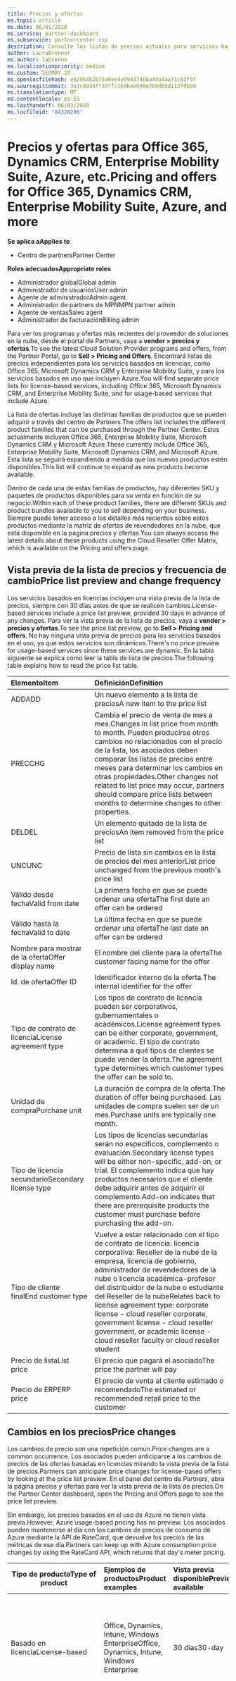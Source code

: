 ```yaml
---
title: Precios y ofertas
ms.topic: article
ms.date: 06/01/2020
ms.service: partner-dashboard
ms.subservice: partnercenter-csp
description: Consulte las listas de precios actuales para servicios basados en licencias como Office 365, Microsoft Dynamics CRM y Enterprise Mobility Suite, y servicios basados en uso como Azure.
author: LauraBrenner
ms.author: labrenne
ms.localizationpriority: medium
ms.custom: SEOMAY.20
ms.openlocfilehash: e92964b2b75a0ee4e9943740ba4da4aa71c82f9f
ms.sourcegitcommit: 3a1c0934ff337fc164bee690e7b9d69d113fdb99
ms.translationtype: MT
ms.contentlocale: es-ES
ms.lasthandoff: 06/03/2020
ms.locfileid: "84328296"
---
```

# <a name="pricing-and-offers-for-office-365-dynamics-crm-enterprise-mobility-suite-azure-and-more"></a><span data-ttu-id="6ac98-103">Precios y ofertas para Office 365, Dynamics CRM, Enterprise Mobility Suite, Azure, etc.</span><span class="sxs-lookup"><span data-stu-id="6ac98-103">Pricing and offers for Office 365, Dynamics CRM, Enterprise Mobility Suite, Azure, and more</span></span>

<span data-ttu-id="6ac98-104">**Se aplica a**</span><span class="sxs-lookup"><span data-stu-id="6ac98-104">**Applies to**</span></span>

- <span data-ttu-id="6ac98-105">Centro de partners</span><span class="sxs-lookup"><span data-stu-id="6ac98-105">Partner Center</span></span>

<span data-ttu-id="6ac98-106">**Roles adecuados**</span><span class="sxs-lookup"><span data-stu-id="6ac98-106">**Appropriate roles**</span></span>

- <span data-ttu-id="6ac98-107">Administrador global</span><span class="sxs-lookup"><span data-stu-id="6ac98-107">Global admin</span></span>
- <span data-ttu-id="6ac98-108">Administrador de usuarios</span><span class="sxs-lookup"><span data-stu-id="6ac98-108">User admin</span></span>
- <span data-ttu-id="6ac98-109">Agente de administrador</span><span class="sxs-lookup"><span data-stu-id="6ac98-109">Admin agent</span></span>
- <span data-ttu-id="6ac98-110">Administrador de partners de MPN</span><span class="sxs-lookup"><span data-stu-id="6ac98-110">MPN partner admin</span></span>
- <span data-ttu-id="6ac98-111">Agente de ventas</span><span class="sxs-lookup"><span data-stu-id="6ac98-111">Sales agent</span></span>
- <span data-ttu-id="6ac98-112">Administrador de facturación</span><span class="sxs-lookup"><span data-stu-id="6ac98-112">Billing admin</span></span>

<span data-ttu-id="6ac98-113">Para ver los programas y ofertas más recientes del proveedor de soluciones en la nube, desde el portal de Partners, vaya a **vender > precios y ofertas**.</span><span class="sxs-lookup"><span data-stu-id="6ac98-113">To see the latest Cloud Solution Provider programs and offers, from the Partner Portal, go to **Sell > Pricing and Offers**.</span></span> <span data-ttu-id="6ac98-114">Encontrará listas de precios independientes para los servicios basados en licencias, como Office 365, Microsoft Dynamics CRM y Enterprise Mobility Suite, y para los servicios basados en uso que incluyen Azure.</span><span class="sxs-lookup"><span data-stu-id="6ac98-114">You will find separate price lists for license-based services, including Office 365, Microsoft Dynamics CRM, and Enterprise Mobility Suite, and for usage-based services that include Azure.</span></span>

<span data-ttu-id="6ac98-115">La lista de ofertas incluye las distintas familias de productos que se pueden adquirir a través del centro de Partners.</span><span class="sxs-lookup"><span data-stu-id="6ac98-115">The offers list includes the different product families that can be purchased through the Partner Center.</span></span> <span data-ttu-id="6ac98-116">Estos actualmente incluyen Office 365, Enterprise Mobility Suite, Microsoft Dynamics CRM y Microsoft Azure.</span><span class="sxs-lookup"><span data-stu-id="6ac98-116">These currently include Office 365, Enterprise Mobility Suite, Microsoft Dynamics CRM, and Microsoft Azure.</span></span> <span data-ttu-id="6ac98-117">Esta lista se seguirá expandiendo a medida que los nuevos productos estén disponibles.</span><span class="sxs-lookup"><span data-stu-id="6ac98-117">This list will continue to expand as new products become available.</span></span>

<span data-ttu-id="6ac98-118">Dentro de cada una de estas familias de productos, hay diferentes SKU y paquetes de productos disponibles para su venta en función de su negocio.</span><span class="sxs-lookup"><span data-stu-id="6ac98-118">Within each of these product families, there are different SKUs and product bundles available to you to sell depending on your business.</span></span> <span data-ttu-id="6ac98-119">Siempre puede tener acceso a los detalles más recientes sobre estos productos mediante la matriz de ofertas de revendedores en la nube, que está disponible en la página precios y ofertas.</span><span class="sxs-lookup"><span data-stu-id="6ac98-119">You can always access the latest details about these products using the Cloud Reseller Offer Matrix, which is available on the Pricing and offers page.</span></span>

## <a name="price-list-preview-and-change-frequency"></a><span data-ttu-id="6ac98-120">Vista previa de la lista de precios y frecuencia de cambio</span><span class="sxs-lookup"><span data-stu-id="6ac98-120">Price list preview and change frequency</span></span> 

<span data-ttu-id="6ac98-121">Los servicios basados en licencias incluyen una vista previa de la lista de precios, siempre con 30 días antes de que se realicen cambios.</span><span class="sxs-lookup"><span data-stu-id="6ac98-121">License-based services include a price list preview, provided 30 days in advance of any changes.</span></span> <span data-ttu-id="6ac98-122">Para ver la vista previa de la lista de precios, vaya a **vender > precios y ofertas**.</span><span class="sxs-lookup"><span data-stu-id="6ac98-122">To see the price list preview, go to **Sell > Pricing and offers**.</span></span> <span data-ttu-id="6ac98-123">No hay ninguna vista previa de precios para los servicios basados en el uso, ya que estos servicios son dinámicos.</span><span class="sxs-lookup"><span data-stu-id="6ac98-123">There's no price preview for usage-based services since these services are dynamic.</span></span> <span data-ttu-id="6ac98-124">En la tabla siguiente se explica cómo leer la tabla de lista de precios.</span><span class="sxs-lookup"><span data-stu-id="6ac98-124">The following table explains how to read the price list table.</span></span>

|<span data-ttu-id="6ac98-125">**Elemento**</span><span class="sxs-lookup"><span data-stu-id="6ac98-125">**Item**</span></span>        |<span data-ttu-id="6ac98-126">**Definición**</span><span class="sxs-lookup"><span data-stu-id="6ac98-126">**Definition**</span></span>      |
|:-----------   |:-----------   |
|<span data-ttu-id="6ac98-127">ADD</span><span class="sxs-lookup"><span data-stu-id="6ac98-127">ADD</span></span>   |<span data-ttu-id="6ac98-128">Un nuevo elemento a la lista de precios</span><span class="sxs-lookup"><span data-stu-id="6ac98-128">A new item to the price list</span></span>|
|<span data-ttu-id="6ac98-129">PREC</span><span class="sxs-lookup"><span data-stu-id="6ac98-129">CHG</span></span>   |<span data-ttu-id="6ac98-130">Cambia el precio de venta de mes a mes.</span><span class="sxs-lookup"><span data-stu-id="6ac98-130">Changes in list price from month to month.</span></span> <span data-ttu-id="6ac98-131">Pueden producirse otros cambios no relacionados con el precio de la lista, los asociados deben comparar las listas de precios entre meses para determinar los cambios en otras propiedades.</span><span class="sxs-lookup"><span data-stu-id="6ac98-131">Other changes not related to list price may occur, partners should compare price lists between months to determine changes to other properties.</span></span>|
|<span data-ttu-id="6ac98-132">DEL</span><span class="sxs-lookup"><span data-stu-id="6ac98-132">DEL</span></span>   |<span data-ttu-id="6ac98-133">Un elemento quitado de la lista de precios</span><span class="sxs-lookup"><span data-stu-id="6ac98-133">An item removed from the price list</span></span>|
|<span data-ttu-id="6ac98-134">UNC</span><span class="sxs-lookup"><span data-stu-id="6ac98-134">UNC</span></span>   |<span data-ttu-id="6ac98-135">Precio de lista sin cambios en la lista de precios del mes anterior</span><span class="sxs-lookup"><span data-stu-id="6ac98-135">List price unchanged from the previous month's price list</span></span>  |
|<span data-ttu-id="6ac98-136">Válido desde fecha</span><span class="sxs-lookup"><span data-stu-id="6ac98-136">Valid from date</span></span>   |<span data-ttu-id="6ac98-137">La primera fecha en que se puede ordenar una oferta</span><span class="sxs-lookup"><span data-stu-id="6ac98-137">The first date an offer can be ordered</span></span>    |
|<span data-ttu-id="6ac98-138">Válido hasta la fecha</span><span class="sxs-lookup"><span data-stu-id="6ac98-138">Valid to date</span></span>   |<span data-ttu-id="6ac98-139">La última fecha en que se puede ordenar una oferta</span><span class="sxs-lookup"><span data-stu-id="6ac98-139">The last date an offer can be ordered</span></span>   |
|<span data-ttu-id="6ac98-140">Nombre para mostrar de la oferta</span><span class="sxs-lookup"><span data-stu-id="6ac98-140">Offer display name</span></span>   |<span data-ttu-id="6ac98-141">El nombre del cliente para la oferta</span><span class="sxs-lookup"><span data-stu-id="6ac98-141">The customer facing name for the offer</span></span>   |
|<span data-ttu-id="6ac98-142">Id. de oferta</span><span class="sxs-lookup"><span data-stu-id="6ac98-142">Offer ID</span></span>   |<span data-ttu-id="6ac98-143">Identificador interno de la oferta.</span><span class="sxs-lookup"><span data-stu-id="6ac98-143">The internal identifier for the offer</span></span>   |
|<span data-ttu-id="6ac98-144">Tipo de contrato de licencia</span><span class="sxs-lookup"><span data-stu-id="6ac98-144">License agreement type</span></span>   |<span data-ttu-id="6ac98-145">Los tipos de contrato de licencia pueden ser corporativos, gubernamentales o académicos.</span><span class="sxs-lookup"><span data-stu-id="6ac98-145">License agreement types can be either corporate, government, or academic.</span></span> <span data-ttu-id="6ac98-146">El tipo de contrato determina a qué tipos de clientes se puede vender la oferta.</span><span class="sxs-lookup"><span data-stu-id="6ac98-146">The agreement type determines which customer types the offer can be sold to.</span></span>|
|<span data-ttu-id="6ac98-147">Unidad de compra</span><span class="sxs-lookup"><span data-stu-id="6ac98-147">Purchase unit</span></span>   |<span data-ttu-id="6ac98-148">La duración de compra de la oferta.</span><span class="sxs-lookup"><span data-stu-id="6ac98-148">The duration of offer being purchased.</span></span> <span data-ttu-id="6ac98-149">Las unidades de compra suelen ser de un mes.</span><span class="sxs-lookup"><span data-stu-id="6ac98-149">Purchase units are typically one month.</span></span>   |
|<span data-ttu-id="6ac98-150">Tipo de licencia secundario</span><span class="sxs-lookup"><span data-stu-id="6ac98-150">Secondary license type</span></span>   |<span data-ttu-id="6ac98-151">Los tipos de licencias secundarias serán no específicos, complemento o evaluación.</span><span class="sxs-lookup"><span data-stu-id="6ac98-151">Secondary license types will be either non-specific, add-on, or trial.</span></span> <span data-ttu-id="6ac98-152">El complemento indica que hay productos necesarios que el cliente debe adquirir antes de adquirir el complemento.</span><span class="sxs-lookup"><span data-stu-id="6ac98-152">Add-on indicates that there are prerequisite products the customer must purchase before purchasing the add-on.</span></span>|
|<span data-ttu-id="6ac98-153">Tipo de cliente final</span><span class="sxs-lookup"><span data-stu-id="6ac98-153">End customer type</span></span>   |<span data-ttu-id="6ac98-154">Vuelve a estar relacionado con el tipo de contrato de licencia: licencia corporativa: Reseller de la nube de la empresa, licencia de gobierno, administrador de revendedores de la nube o licencia académica-profesor del distribuidor de la nube o estudiante del Reseller de la nube</span><span class="sxs-lookup"><span data-stu-id="6ac98-154">Relates back to license agreement type: corporate license - cloud reseller corporate, government license - cloud reseller government, or academic license - cloud reseller faculty or cloud reseller student</span></span>   |
|<span data-ttu-id="6ac98-155">Precio de lista</span><span class="sxs-lookup"><span data-stu-id="6ac98-155">List price</span></span>   |<span data-ttu-id="6ac98-156">El precio que pagará el asociado</span><span class="sxs-lookup"><span data-stu-id="6ac98-156">The price the partner will pay</span></span>   |
|<span data-ttu-id="6ac98-157">Precio de ERP</span><span class="sxs-lookup"><span data-stu-id="6ac98-157">ERP price</span></span>   |<span data-ttu-id="6ac98-158">El precio de venta al cliente estimado o recomendado</span><span class="sxs-lookup"><span data-stu-id="6ac98-158">The estimated or recommended retail price to the customer</span></span>   |

## <a name="price-changes"></a><span data-ttu-id="6ac98-159">Cambios en los precios</span><span class="sxs-lookup"><span data-stu-id="6ac98-159">Price changes</span></span>

<span data-ttu-id="6ac98-160">Los cambios de precio son una repetición común.</span><span class="sxs-lookup"><span data-stu-id="6ac98-160">Price changes are a common occurrence.</span></span> <span data-ttu-id="6ac98-161">Los asociados pueden anticiparse a los cambios de precios de las ofertas basadas en licencias mirando la vista previa de la lista de precios.</span><span class="sxs-lookup"><span data-stu-id="6ac98-161">Partners can anticipate price changes for license-based offers by looking at the price list preview.</span></span> <span data-ttu-id="6ac98-162">En el panel del centro de Partners, abra la página precios y ofertas para ver la vista previa de la lista de precios.</span><span class="sxs-lookup"><span data-stu-id="6ac98-162">On the Partner Center dashboard, open the Pricing and Offers page to see the price list preview.</span></span>

<span data-ttu-id="6ac98-163">Sin embargo, los precios basados en el uso de Azure no tienen vista previa.</span><span class="sxs-lookup"><span data-stu-id="6ac98-163">However, Azure usage-based pricing has no preview.</span></span> <span data-ttu-id="6ac98-164">Los asociados pueden mantenerse al día con los cambios de precios de consumo de Azure mediante la API de RateCard, que devuelve los precios de las métricas de ese día.</span><span class="sxs-lookup"><span data-stu-id="6ac98-164">Partners can keep up with Azure consumption price changes by using the RateCard API, which returns that day's meter pricing.</span></span>

|<span data-ttu-id="6ac98-165">**Tipo de producto**</span><span class="sxs-lookup"><span data-stu-id="6ac98-165">**Type of product**</span></span>   |<span data-ttu-id="6ac98-166">**Ejemplos de productos**</span><span class="sxs-lookup"><span data-stu-id="6ac98-166">**Product examples**</span></span>  |<span data-ttu-id="6ac98-167">**Vista previa disponible**</span><span class="sxs-lookup"><span data-stu-id="6ac98-167">**Preview available**</span></span> |<span data-ttu-id="6ac98-168">**Cambiar detalles**</span><span class="sxs-lookup"><span data-stu-id="6ac98-168">**Change details**</span></span>|
|-----------------------|:-----------------------|:-------------------|------------------|
|<span data-ttu-id="6ac98-169">Basado en licencia</span><span class="sxs-lookup"><span data-stu-id="6ac98-169">License-based</span></span>|<span data-ttu-id="6ac98-170">Office, Dynamics, Intune, Windows Enterprise</span><span class="sxs-lookup"><span data-stu-id="6ac98-170">Office, Dynamics, Intune, Windows Enterprise</span></span>|<span data-ttu-id="6ac98-171">30 días</span><span class="sxs-lookup"><span data-stu-id="6ac98-171">30-day</span></span>|<span data-ttu-id="6ac98-172">Lista de cambios de precios marcados como CHNG en las listas de precios de vista previa</span><span class="sxs-lookup"><span data-stu-id="6ac98-172">List price changes marked CHNG in preview price lists</span></span>|
|<span data-ttu-id="6ac98-173">Basado en el uso</span><span class="sxs-lookup"><span data-stu-id="6ac98-173">Usage-based</span></span>|<span data-ttu-id="6ac98-174">Recursos de Azure</span><span class="sxs-lookup"><span data-stu-id="6ac98-174">Azure resources</span></span>|<span data-ttu-id="6ac98-175">No disponible</span><span class="sxs-lookup"><span data-stu-id="6ac98-175">Not available</span></span>|<span data-ttu-id="6ac98-176">Registro de cambios disponible en la pestaña **historial de cambios** de la lista de precios del mes anterior</span><span class="sxs-lookup"><span data-stu-id="6ac98-176">Change log available in previous month's price list's **Change History** tab</span></span>|
|<span data-ttu-id="6ac98-177">Software</span><span class="sxs-lookup"><span data-stu-id="6ac98-177">Software</span></span>||<span data-ttu-id="6ac98-178">No disponible</span><span class="sxs-lookup"><span data-stu-id="6ac98-178">Not available</span></span>|<span data-ttu-id="6ac98-179">Comparar listas de precios manualmente de un mes a otro</span><span class="sxs-lookup"><span data-stu-id="6ac98-179">Compare price lists manually from month to month</span></span>|
|<span data-ttu-id="6ac98-180">Reservations</span><span class="sxs-lookup"><span data-stu-id="6ac98-180">Reservations</span></span>|<span data-ttu-id="6ac98-181">Máquinas virtuales, prepago</span><span class="sxs-lookup"><span data-stu-id="6ac98-181">Virtual machines, pre-paid</span></span>|<span data-ttu-id="6ac98-182">No disponible</span><span class="sxs-lookup"><span data-stu-id="6ac98-182">Not available</span></span>|<span data-ttu-id="6ac98-183">Comparar listas de precios manualmente de un mes a otro</span><span class="sxs-lookup"><span data-stu-id="6ac98-183">Compare price lists manually from month to month</span></span>|

<span data-ttu-id="6ac98-184">Los precios basados en el uso pueden cambiar a lo largo de un mes.</span><span class="sxs-lookup"><span data-stu-id="6ac98-184">Usage-based prices can change throughout a month.</span></span> <span data-ttu-id="6ac98-185">Para obtener los precios diarios actuales de estos recursos de Azure, los asociados deben llamar a la API de RateCard.</span><span class="sxs-lookup"><span data-stu-id="6ac98-185">To get 'current' daily pricing for these Azure resources, partners need to call the RateCard API.</span></span> 

> [!Note] 
> <span data-ttu-id="6ac98-186">Los cambios de precio de suscripción solo se aplican durante una renovación.</span><span class="sxs-lookup"><span data-stu-id="6ac98-186">Subscription price changes apply only during a renewal.</span></span> <span data-ttu-id="6ac98-187">Los cargos mensuales de un asociado se determinan con el precio de compra o el precio en el momento de la creación de una suscripción.</span><span class="sxs-lookup"><span data-stu-id="6ac98-187">A partner's monthly charge is determined at the price of purchase, or the price at the time of creating a subscription.</span></span> <span data-ttu-id="6ac98-188">Si un precio aumenta o disminuye después de adquirir el plazo anual, el asociado no se cobrará el precio modificado hasta la renovación, normalmente en el plazo de 12 meses.</span><span class="sxs-lookup"><span data-stu-id="6ac98-188">If a price increases or decrease after the annual term is acquired, the partner is not charged the changed price until the renewal - typically at the 12-month term.</span></span>

## <a name="pricing-and-special-segments"></a><span data-ttu-id="6ac98-189">Precios y segmentos especiales</span><span class="sxs-lookup"><span data-stu-id="6ac98-189">Pricing and special segments</span></span>

<span data-ttu-id="6ac98-190">CSP ofrece algunos servicios a segmentos de mercado especiales, por ejemplo, educación, sin ánimo de lucro y en la nube de la comunidad gubernamental.</span><span class="sxs-lookup"><span data-stu-id="6ac98-190">CSP offers some services to special market segments, for example, education, non-profit and government community cloud.</span></span> <span data-ttu-id="6ac98-191">No todos los servicios están disponibles en todos los canales.</span><span class="sxs-lookup"><span data-stu-id="6ac98-191">Not all services are available in every channel.</span></span> <span data-ttu-id="6ac98-192">Ningún segmento tiene como valor predeterminado lo que llamamos segmento "comercial".</span><span class="sxs-lookup"><span data-stu-id="6ac98-192">No segment defaults to what we call the 'commercial' segment.</span></span> <span data-ttu-id="6ac98-193">Todos los precios basados en licencias están disponibles en la lista de precios basada en licencias en la página precios y ofertas.</span><span class="sxs-lookup"><span data-stu-id="6ac98-193">All license-based pricing is available in the license-based price list on the Pricing and Offers page.</span></span> <span data-ttu-id="6ac98-194">Azure Government precios está disponible en la lista de precios basada en el uso cuando se inicia sesión en el inquilino de CSP habilitado para Azure Government.</span><span class="sxs-lookup"><span data-stu-id="6ac98-194">Azure Government pricing is available in the usage-based price list when signed into the Azure Government enabled CSP tenant.</span></span>

|<span data-ttu-id="6ac98-195">**Segmento**</span><span class="sxs-lookup"><span data-stu-id="6ac98-195">**Segment**</span></span>   |<span data-ttu-id="6ac98-196">**Quién debe calificar**</span><span class="sxs-lookup"><span data-stu-id="6ac98-196">**who needs to qualify**</span></span>   |<span data-ttu-id="6ac98-197">**El asociado califica al cliente**</span><span class="sxs-lookup"><span data-stu-id="6ac98-197">**Partner qualifies customer**</span></span>|<span data-ttu-id="6ac98-198">**Tipos de productos habilitados**</span><span class="sxs-lookup"><span data-stu-id="6ac98-198">**Enabled product types**</span></span>|
|-------------------|-----------------------|----------------------------|-----------------------------|
|<span data-ttu-id="6ac98-199">Education</span><span class="sxs-lookup"><span data-stu-id="6ac98-199">Education</span></span>|<span data-ttu-id="6ac98-200">Customer</span><span class="sxs-lookup"><span data-stu-id="6ac98-200">Customer</span></span>|<span data-ttu-id="6ac98-201">No, Microsoft llevará a cabo la calificación del cliente</span><span class="sxs-lookup"><span data-stu-id="6ac98-201">No, customer qualification will be performed by Microsoft</span></span> |<span data-ttu-id="6ac98-202">Solo basado en licencia</span><span class="sxs-lookup"><span data-stu-id="6ac98-202">License-based only</span></span>|
|<span data-ttu-id="6ac98-203">Sin ánimo de lucro</span><span class="sxs-lookup"><span data-stu-id="6ac98-203">Non-profit</span></span>|<span data-ttu-id="6ac98-204">Customer</span><span class="sxs-lookup"><span data-stu-id="6ac98-204">Customer</span></span>|<span data-ttu-id="6ac98-205">No, el cliente se califica fuera del centro de Partners</span><span class="sxs-lookup"><span data-stu-id="6ac98-205">No, customer qualifies outside of Partner Center</span></span>|<span data-ttu-id="6ac98-206">Solo basado en licencia</span><span class="sxs-lookup"><span data-stu-id="6ac98-206">License-based only</span></span>|
|<span data-ttu-id="6ac98-207">Government Community Cloud (GCC)</span><span class="sxs-lookup"><span data-stu-id="6ac98-207">Government Community Cloud (GCC)</span></span>|<span data-ttu-id="6ac98-208">Socio comercial y cliente</span><span class="sxs-lookup"><span data-stu-id="6ac98-208">Partner and customer</span></span>|<span data-ttu-id="6ac98-209">Una vez habilitado GCC, el asociado puede crear clientes GCC</span><span class="sxs-lookup"><span data-stu-id="6ac98-209">Once GCC enabled, partner can create GCC customers</span></span>| <span data-ttu-id="6ac98-210">Solo basado en licencia</span><span class="sxs-lookup"><span data-stu-id="6ac98-210">License-based only</span></span>|
|<span data-ttu-id="6ac98-211">Azure Government</span><span class="sxs-lookup"><span data-stu-id="6ac98-211">Azure Government</span></span>|<span data-ttu-id="6ac98-212">Asociado</span><span class="sxs-lookup"><span data-stu-id="6ac98-212">Partner</span></span>|<span data-ttu-id="6ac98-213">Una vez calificado, el asociado funciona en un inquilino de CSP específico para Azure Government</span><span class="sxs-lookup"><span data-stu-id="6ac98-213">Once qualified, partner operates in a CSP tenant specific to Azure Government</span></span>|<span data-ttu-id="6ac98-214">Recursos de Azure</span><span class="sxs-lookup"><span data-stu-id="6ac98-214">Azure resources</span></span>|

<span data-ttu-id="6ac98-215">Los márgenes asociados, la diferencia entre el precio de venta y los precios de venta estimados, pueden variar de segmento a segmento.</span><span class="sxs-lookup"><span data-stu-id="6ac98-215">Partner margins, the difference between the list price and the estimated retail prices, may vary from segment to segment.</span></span> <span data-ttu-id="6ac98-216">Normalmente, la educación y los no beneficios suelen tener márgenes inferiores o no para los asociados de CSP.</span><span class="sxs-lookup"><span data-stu-id="6ac98-216">Typically, education and non-profit tend to have lower or no margins for CSP partners.</span></span> <span data-ttu-id="6ac98-217">Consulte la lista de precios basada en licencias para ver los valores exactos.</span><span class="sxs-lookup"><span data-stu-id="6ac98-217">Refer to the license-based price list for exact values.</span></span>  
## <a name="pricing-between-azure-and-non-azure"></a><span data-ttu-id="6ac98-218">Precios entre Azure y no Azure</span><span class="sxs-lookup"><span data-stu-id="6ac98-218">Pricing between Azure and non-Azure</span></span>

<span data-ttu-id="6ac98-219">Los precios difieren en diferentes tipos de ofertas.</span><span class="sxs-lookup"><span data-stu-id="6ac98-219">Pricing differs across different types of offers.</span></span> <span data-ttu-id="6ac98-220">Los precios basados en licencias suelen ser la cantidad por puesto (licencia) de un mes determinado.</span><span class="sxs-lookup"><span data-stu-id="6ac98-220">License-based pricing is typically the amount per seat (license) for a given month.</span></span> <span data-ttu-id="6ac98-221">Los precios basados en el uso se determinan mediante el uso de un recurso determinado, con un identificador de medidor asociado.</span><span class="sxs-lookup"><span data-stu-id="6ac98-221">Usage-based pricing is determined by use of a given resource, with an associated meter ID.</span></span> <span data-ttu-id="6ac98-222">Los asociados no se cobran por adquirir la suscripción de Azure.</span><span class="sxs-lookup"><span data-stu-id="6ac98-222">Partners are not charged for acquiring the Azure subscription.</span></span> <span data-ttu-id="6ac98-223">Sin embargo, se cobra a los asociados los recursos consumidos por diferentes implementaciones en la suscripción de Azure.</span><span class="sxs-lookup"><span data-stu-id="6ac98-223">However, partners are charged for resources consumed by different deployments under the Azure subscription.</span></span> <span data-ttu-id="6ac98-224">Los precios de la lista de precios basada en el uso están organizados en torno a distintos identificadores de medidor de recursos en Azure.</span><span class="sxs-lookup"><span data-stu-id="6ac98-224">Pricing in the usage-based price list is organized around different resource meter IDs in Azure.</span></span>

<span data-ttu-id="6ac98-225">Las reservas de Azure son compras basadas en términos para el tipo de recurso en particular Virtual Machines.</span><span class="sxs-lookup"><span data-stu-id="6ac98-225">Azure reservations are term-based purchases for the particular resource type - Virtual Machines.</span></span> <span data-ttu-id="6ac98-226">La compra de una reserva de Azure permite que un asociado pague previamente (términos de uno o tres años) y Reserve una máquina virtual determinada.</span><span class="sxs-lookup"><span data-stu-id="6ac98-226">Purchasing an Azure reservation enables a partner to pre-pay (one- or three-year terms) and reserve a given virtual machine.</span></span> <span data-ttu-id="6ac98-227">Las reservas guardan el dinero del socio comercial y garantizan que la máquina virtual esté siempre disponible mientras dure el período.</span><span class="sxs-lookup"><span data-stu-id="6ac98-227">Reservations save the partner money and ensuring their virtual machine is always available for the duration of the term.</span></span> <span data-ttu-id="6ac98-228">Un asociado puede alinear la reserva que desee con los identificadores de medidor de recursos basados en el uso.</span><span class="sxs-lookup"><span data-stu-id="6ac98-228">A partner can align the reservation they want against the usage-based resource meter IDs.</span></span> <span data-ttu-id="6ac98-229">Los identificadores de medidor son coherentes en todo el recurso, tanto si el asociado compra una máquina virtual como si simplemente implementa la máquina virtual como un recurso basado en el uso.</span><span class="sxs-lookup"><span data-stu-id="6ac98-229">The meter IDs are consistent across the resource, whether the partner is purchasing a virtual machine or simply deploying the virtual machine as a usage-based resource.</span></span>

## <a name="offers-matrix"></a><span data-ttu-id="6ac98-230">Matriz de ofertas</span><span class="sxs-lookup"><span data-stu-id="6ac98-230">Offers matrix</span></span>

<span data-ttu-id="6ac98-231">En la página precios y ofertas, vea la matriz de la oferta del Reseller de la nube para obtener información acerca de las diferentes SKU y paquetes de productos disponibles para su venta.</span><span class="sxs-lookup"><span data-stu-id="6ac98-231">On the Pricing and offers page, view the Cloud Reseller Offer Matrix, to read about the different SKUs and product bundles available to you to sell.</span></span> <span data-ttu-id="6ac98-232">La matriz de ofertas incluye qué ofertas están disponibles por configuración regional.</span><span class="sxs-lookup"><span data-stu-id="6ac98-232">The offers matrix includes which offers are available per locale.</span></span> <span data-ttu-id="6ac98-233">Si un elemento aparece en la lista de precios pero no en la matriz de la oferta, significa que aún no se pueden ordenar los productos.</span><span class="sxs-lookup"><span data-stu-id="6ac98-233">If an item is listed on the price list but not on the offer matrix, it means that the products cannot be ordered yet.</span></span> <span data-ttu-id="6ac98-234">En cuanto estén disponibles para el pedido, se actualizará la matriz de ofertas.</span><span class="sxs-lookup"><span data-stu-id="6ac98-234">As soon as they are available to order, the offers matrix is updated.</span></span>

<span data-ttu-id="6ac98-235">Para los asociados de CSP que usan los kits de desarrollo de software (SDK) del centro de Partners.</span><span class="sxs-lookup"><span data-stu-id="6ac98-235">For CSP partners who use the Partner Center Software Development Kits (SDKs).</span></span> <span data-ttu-id="6ac98-236">Microsoft también publica una lista de los servicios de Azure en CSP en la página de precios y ofertas.</span><span class="sxs-lookup"><span data-stu-id="6ac98-236">Microsoft also publishes a list of the Azure Services in CSP on the Pricing and offers page.</span></span>

### <a name="offers-matrix-and-price-list-questions"></a><span data-ttu-id="6ac98-237">Ofrece preguntas sobre matrices y listas de precios</span><span class="sxs-lookup"><span data-stu-id="6ac98-237">Offers matrix and price list questions</span></span>

<span data-ttu-id="6ac98-238">Si tiene preguntas sobre la lista de precios o la matriz de ofertas, envíe una solicitud de servicio a través del centro de Partners.</span><span class="sxs-lookup"><span data-stu-id="6ac98-238">If you have questions about the price list or offer matrix, submit a service request through the Partner Center.</span></span>

## <a name="offer-limits"></a><span data-ttu-id="6ac98-239">Límites de la oferta</span><span class="sxs-lookup"><span data-stu-id="6ac98-239">Offer limits</span></span>

<span data-ttu-id="6ac98-240">Algunas ofertas basadas en licencias tienen ciertas reglas y limitaciones que prohíben varias compras para el mismo cliente.</span><span class="sxs-lookup"><span data-stu-id="6ac98-240">Some license-based offers have certain rules and limitations that prohibit multiple purchases for the same customer.</span></span> <span data-ttu-id="6ac98-241">Estas reglas se aplican a la mayoría de las ofertas de evaluación y a muchas de las pequeñas empresas.</span><span class="sxs-lookup"><span data-stu-id="6ac98-241">These rules apply to most trials and many of the small business offers.</span></span> <span data-ttu-id="6ac98-242">Las **ofertas de pequeñas empresas** están definidas por las ofertas que tienen un recuento máximo de licencias inferior a 300.</span><span class="sxs-lookup"><span data-stu-id="6ac98-242">**Small business offers** are defined by those offers that have a maximum license count that is less than 300.</span></span>

<span data-ttu-id="6ac98-243">Estas restricciones de compra se definen como parte de la configuración de la oferta y se pueden encontrar mirando en la matriz de la lista de ofertas.</span><span class="sxs-lookup"><span data-stu-id="6ac98-243">These purchasing constraints are defined as part of the offer configuration and can be found by looking in the offer list matrix.</span></span> <span data-ttu-id="6ac98-244">Dos columnas de datos trabajan juntas para definir la aplicación: 1.</span><span class="sxs-lookup"><span data-stu-id="6ac98-244">Two columns of data work together to define the enforcement: 1.</span></span> <span data-ttu-id="6ac98-245">Ámbito de límite de la oferta y 2.</span><span class="sxs-lookup"><span data-stu-id="6ac98-245">Offer Limit Scope and 2.</span></span> <span data-ttu-id="6ac98-246">Límite de la oferta.</span><span class="sxs-lookup"><span data-stu-id="6ac98-246">Offer Limit.</span></span> <span data-ttu-id="6ac98-247">Las restricciones se aplican durante una compra.</span><span class="sxs-lookup"><span data-stu-id="6ac98-247">The constraints are enforced during a purchase.</span></span> <span data-ttu-id="6ac98-248">El catálogo del centro de Partners impedirá que un socio adquiera más ofertas de las que permiten las reglas.</span><span class="sxs-lookup"><span data-stu-id="6ac98-248">The catalog in partner center will disallow a partner from purchasing more offers than the rules allow.</span></span> <span data-ttu-id="6ac98-249">Cualquier intento de infringir las restricciones producirá un error.</span><span class="sxs-lookup"><span data-stu-id="6ac98-249">Any attempt to violate the constraints will result in an error.</span></span>

<span data-ttu-id="6ac98-250">El ámbito del límite de la oferta se registra como una columna en la matriz de la lista de ofertas y puede tener valores de ninguno, duración o simultáneo.</span><span class="sxs-lookup"><span data-stu-id="6ac98-250">Offer limit scope is recorded as a column on the offer list matrix and can have values of None, Lifetime or Concurrent.</span></span> 

- <span data-ttu-id="6ac98-251">Las ofertas con **ninguno** se pueden adquirir sin restricciones.</span><span class="sxs-lookup"><span data-stu-id="6ac98-251">Offers with **None** can be purchased without constraints.</span></span>
- <span data-ttu-id="6ac98-252">Las ofertas de **duración** solo se pueden adquirir una vez.</span><span class="sxs-lookup"><span data-stu-id="6ac98-252">**Lifetime** offers can be purchased only once.</span></span>
- <span data-ttu-id="6ac98-253">Las ofertas **simultáneas** se pueden comprar tantas veces como permita el valor de límite de la **oferta** para esa oferta.</span><span class="sxs-lookup"><span data-stu-id="6ac98-253">**Concurrent** offers can be purchased as many times as is allowed by the **Offer Limit** value for that offer.</span></span> <span data-ttu-id="6ac98-254">La mayoría de las pruebas tienen un ámbito de límite de ofertas de duración con un límite de oferta de "1".</span><span class="sxs-lookup"><span data-stu-id="6ac98-254">Most trials have a Lifetime Offer Limit Scope with an Offer Limit of "1".</span></span> <span data-ttu-id="6ac98-255">La mayoría de las ofertas de pequeñas empresas tienen un ámbito de límite de oferta simultáneo con un límite de oferta de "2".</span><span class="sxs-lookup"><span data-stu-id="6ac98-255">Most small business offers have a Concurrent Offer Limit Scope with an Offer Limit of "2".</span></span>

> [!IMPORTANT]
> <span data-ttu-id="6ac98-256">Los límites de simultaneidad se aplican incluso si se cancela una oferta.</span><span class="sxs-lookup"><span data-stu-id="6ac98-256">Concurrency limits are enforced even if an offer is canceled.</span></span> <span data-ttu-id="6ac98-257">Una oferta debe cancelarse completamente y, a continuación, desaprovisionarse para liberar un espacio adicional que permita otra compra.</span><span class="sxs-lookup"><span data-stu-id="6ac98-257">An offer must be completely canceled and then deprovisioned in order to free up an additional space allowing for another purchase.</span></span>

### <a name="taxes-and-pricing"></a><span data-ttu-id="6ac98-258">Impuestos y precios</span><span class="sxs-lookup"><span data-stu-id="6ac98-258">Taxes and pricing</span></span>

<span data-ttu-id="6ac98-259">Todos los precios de las listas de precios de CSP del centro de Partners son impuestos incluidos.</span><span class="sxs-lookup"><span data-stu-id="6ac98-259">All pricing in partner center CSP price lists is tax inclusive.</span></span> <span data-ttu-id="6ac98-260">Para obtener más información en el centro de Partners, documentar los [impuestos y las exenciones fiscales](tax-and-tax-exemptions.md).</span><span class="sxs-lookup"><span data-stu-id="6ac98-260">For more information in the Partner Center document [Taxes and tax exemptions](tax-and-tax-exemptions.md).</span></span>
